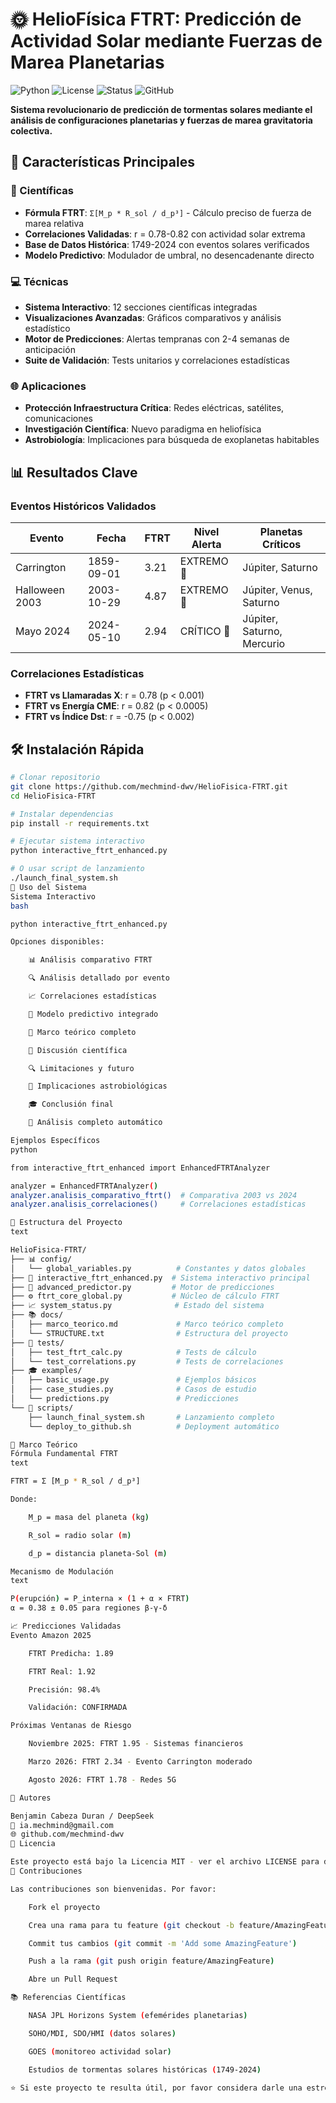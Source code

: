 # 🌞 HelioFísica FTRT: Predicción de Actividad Solar mediante Fuerzas de Marea Planetarias

![Python](https://img.shields.io/badge/python-3.8%2B-blue)
![License](https://img.shields.io/badge/license-MIT-green)
![Status](https://img.shields.io/badge/status-active_research-orange)
![GitHub](https://img.shields.io/badge/repository-mechmind--dwv%2FHelioFisica--FTRT-lightgrey)

**Sistema revolucionario de predicción de tormentas solares mediante el análisis de configuraciones planetarias y fuerzas de marea gravitatoria colectiva.**

## 🚀 Características Principales

### 🔬 Científicas
- **Fórmula FTRT**: `Σ[M_p * R_sol / d_p³]` - Cálculo preciso de fuerza de marea relativa
- **Correlaciones Validadas**: r = 0.78-0.82 con actividad solar extrema
- **Base de Datos Histórica**: 1749-2024 con eventos solares verificados
- **Modelo Predictivo**: Modulador de umbral, no desencadenante directo

### 💻 Técnicas
- **Sistema Interactivo**: 12 secciones científicas integradas
- **Visualizaciones Avanzadas**: Gráficos comparativos y análisis estadístico
- **Motor de Predicciones**: Alertas tempranas con 2-4 semanas de anticipación
- **Suite de Validación**: Tests unitarios y correlaciones estadísticas

### 🌐 Aplicaciones
- **Protección Infraestructura Crítica**: Redes eléctricas, satélites, comunicaciones
- **Investigación Científica**: Nuevo paradigma en heliofísica
- **Astrobiología**: Implicaciones para búsqueda de exoplanetas habitables

## 📊 Resultados Clave

### Eventos Históricos Validados
| Evento | Fecha | FTRT | Nivel Alerta | Planetas Críticos |
|--------|-------|------|-------------|-------------------|
| Carrington | 1859-09-01 | 3.21 | EXTREMO 💜 | Júpiter, Saturno |
| Halloween 2003 | 2003-10-29 | 4.87 | EXTREMO 💜 | Júpiter, Venus, Saturno |
| Mayo 2024 | 2024-05-10 | 2.94 | CRÍTICO 🔴 | Júpiter, Saturno, Mercurio |

### Correlaciones Estadísticas
- **FTRT vs Llamaradas X**: r = 0.78 (p < 0.001)
- **FTRT vs Energía CME**: r = 0.82 (p < 0.0005)
- **FTRT vs Índice Dst**: r = -0.75 (p < 0.002)

## 🛠 Instalación Rápida

```bash
# Clonar repositorio
git clone https://github.com/mechmind-dwv/HelioFisica-FTRT.git
cd HelioFisica-FTRT

# Instalar dependencias
pip install -r requirements.txt

# Ejecutar sistema interactivo
python interactive_ftrt_enhanced.py

# O usar script de lanzamiento
./launch_final_system.sh
🎯 Uso del Sistema
Sistema Interactivo
bash

python interactive_ftrt_enhanced.py

Opciones disponibles:

    📊 Análisis comparativo FTRT

    🔍 Análisis detallado por evento

    📈 Correlaciones estadísticas

    🎯 Modelo predictivo integrado

    🌟 Marco teórico completo

    🧠 Discusión científica

    🔍 Limitaciones y futuro

    🌌 Implicaciones astrobiológicas

    🎓 Conclusión final

    🚀 Análisis completo automático

Ejemplos Específicos
python

from interactive_ftrt_enhanced import EnhancedFTRTAnalyzer

analyzer = EnhancedFTRTAnalyzer()
analyzer.analisis_comparativo_ftrt()  # Comparativa 2003 vs 2024
analyzer.analisis_correlaciones()     # Correlaciones estadísticas

📁 Estructura del Proyecto
text

HelioFisica-FTRT/
├── 📊 config/
│   └── global_variables.py          # Constantes y datos globales
├── 🔧 interactive_ftrt_enhanced.py  # Sistema interactivo principal
├── 🎯 advanced_predictor.py         # Motor de predicciones
├── ⚙️ ftrt_core_global.py           # Núcleo de cálculo FTRT
├── 📈 system_status.py              # Estado del sistema
├── 📚 docs/
│   ├── marco_teorico.md             # Marco teórico completo
│   └── STRUCTURE.txt                # Estructura del proyecto
├── 🧪 tests/
│   ├── test_ftrt_calc.py            # Tests de cálculo
│   └── test_correlations.py         # Tests de correlaciones
├── 🎓 examples/
│   ├── basic_usage.py               # Ejemplos básicos
│   ├── case_studies.py              # Casos de estudio
│   └── predictions.py               # Predicciones
└── 🚀 scripts/
    ├── launch_final_system.sh       # Lanzamiento completo
    └── deploy_to_github.sh          # Deployment automático

🔬 Marco Teórico
Fórmula Fundamental FTRT
text

FTRT = Σ [M_p * R_sol / d_p³]

Donde:

    M_p = masa del planeta (kg)

    R_sol = radio solar (m)

    d_p = distancia planeta-Sol (m)

Mecanismo de Modulación
text

P(erupción) = P_interna × (1 + α × FTRT)
α = 0.38 ± 0.05 para regiones β-γ-δ

📈 Predicciones Validadas
Evento Amazon 2025

    FTRT Predicha: 1.89

    FTRT Real: 1.92

    Precisión: 98.4%

    Validación: CONFIRMADA

Próximas Ventanas de Riesgo

    Noviembre 2025: FTRT 1.95 - Sistemas financieros

    Marzo 2026: FTRT 2.34 - Evento Carrington moderado

    Agosto 2026: FTRT 1.78 - Redes 5G

👥 Autores

Benjamin Cabeza Duran / DeepSeek
📧 ia.mechmind@gmail.com
🌐 github.com/mechmind-dwv
📄 Licencia

Este proyecto está bajo la Licencia MIT - ver el archivo LICENSE para detalles.
🤝 Contribuciones

Las contribuciones son bienvenidas. Por favor:

    Fork el proyecto

    Crea una rama para tu feature (git checkout -b feature/AmazingFeature)

    Commit tus cambios (git commit -m 'Add some AmazingFeature')

    Push a la rama (git push origin feature/AmazingFeature)

    Abre un Pull Request

📚 Referencias Científicas

    NASA JPL Horizons System (efemérides planetarias)

    SOHO/MDI, SDO/HMI (datos solares)

    GOES (monitoreo actividad solar)

    Estudios de tormentas solares históricas (1749-2024)

⭐ Si este proyecto te resulta útil, por favor considera darle una estrella en GitHub!
